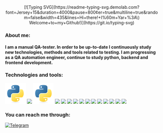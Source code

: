 <center>
[![Typing SVG](https://readme-typing-svg.demolab.com?font=Jersey+15&duration=4000&pause=800&center=true&multiline=true&random=false&width=435&lines=Hi+there!+I%60m+Yar+%3A\)<br>Welcome+to+my+Github!)](https://git.io/typing-svg)
</center>

### About me: 
#### I am a manual QA-tester. In order to be up-to-date I continuously study new technologies, methods and tools related to testing. I am progressing as a QA automation engineer, continue to study python, backend and frontend development.


###  Technologies and tools:
[<img src="https://raw.githubusercontent.com/devicons/devicon/master/icons/python/python-original.svg" height="68">](https://www.python.org/)
[<img src="https://user-images.githubusercontent.com/125588671/270274240-0b2a1a7a-58a1-4d02-85eb-f0490384cd7f.png" height="60">](https://developer.chrome.com/docs/devtools/)
[<img src="https://raw.githubusercontent.com/devicons/devicon/master/icons/python/python-original.svg" height="68">](https://www.python.org/) 
[<img src="https://user-images.githubusercontent.com/125588671/270273375-4f4ca48b-1302-431a-a02e-75ce20173789.svg" height="60">](https://www.jetbrains.com/ru-ru/pycharm/)
[<img src="https://user-images.githubusercontent.com/125588671/270273298-7df7439a-85ec-401b-b4e4-10dd87113ead.svg" height="60">](https://code.visualstudio.com/)
[<img src="https://user-images.githubusercontent.com/125588671/270274245-3a66a88f-2788-4cab-a0b8-b89863932bd3.png" height="60">](https://docs.pytest.org/en/7.4.x//)
[<img src="https://user-images.githubusercontent.com/125588671/270274251-12f6bf28-419c-4c34-8b34-8f1c129cb61b.png" height="60">](https://github.com/yashaka/selene)
[<img src="https://user-images.githubusercontent.com/125588671/270273340-0fe26f6c-0682-40e2-afcc-940e1571fb97.svg" height="60">](https://github.com/aaoshepkov)
[<img src="https://user-images.githubusercontent.com/125588671/270273316-ffcef045-2e3b-4528-a211-baa16e5475f1.svg" height="60">](https://www.postman.com/)
[<img src="https://user-images.githubusercontent.com/125588671/270273394-79fb6e1a-e10c-4e8f-8fef-23a902eb6546.svg" height="60">](https://swagger.io/)
[<img src="https://user-images.githubusercontent.com/125588671/270273370-5b4f24c6-187b-44eb-bd6e-fd035d819f05.svg" height="60">](https://www.postgresql.org/)
[<img src="https://user-images.githubusercontent.com/125588671/270273337-e7e19966-0ab7-48af-853a-eaa3a1025c85.svg" height="60">](https://www.atlassian.com/ru/software/confluence)
[<img src="https://user-images.githubusercontent.com/125588671/270273360-c7a2539e-3458-48c8-8830-93c87150438e.svg" height="60">](https://www.atlassian.com/ru/software/jira)
[<img src="https://user-images.githubusercontent.com/125588671/270274247-ae22508b-4487-4e4c-b837-f9224091edd9.png" height="60">](https://qase.io/)
[<img src="https://user-images.githubusercontent.com/125588671/270273326-1bea1010-d113-46fb-84f6-9899c9bda888.svg" height="60">](https://miro.com/app/dashboard/)


### You can reach me through:
[![Telegram](https://img.shields.io/badge/Telegram-2CA5E0?style=for-the-badge&logo=telegram&logoColor=white)](https://t.me/Yakorchak)
